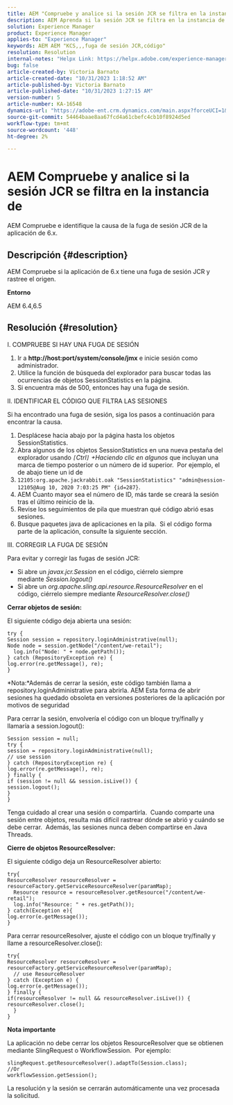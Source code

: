 ```yaml
---
title: AEM "Compruebe y analice si la sesión JCR se filtra en la instancia de la"
description: AEM Aprenda si la sesión JCR se filtra en la instancia de. Compruebe si el código deja la sesión abierta.
solution: Experience Manager
product: Experience Manager
applies-to: "Experience Manager"
keywords: AEM AEM "KCS,,,fuga de sesión JCR,código"
resolution: Resolution
internal-notes: "Helpx Link: https://helpx.adobe.com/experience-manager/kb/check-and-analyze-if-JCR-session-leaks-in-your-AEM-instance.html"
bug: false
article-created-by: Victoria Barnato
article-created-date: "10/31/2023 1:18:52 AM"
article-published-by: Victoria Barnato
article-published-date: "10/31/2023 1:27:15 AM"
version-number: 5
article-number: KA-16548
dynamics-url: "https://adobe-ent.crm.dynamics.com/main.aspx?forceUCI=1&pagetype=entityrecord&etn=knowledgearticle&id=dff8226d-8b77-ee11-8179-6045bd006ce9"
source-git-commit: 54464baae8aa67fcd4a61cbefc4cb10f8924d5ed
workflow-type: tm+mt
source-wordcount: '448'
ht-degree: 2%

---
```


# AEM Compruebe y analice si la sesión JCR se filtra en la instancia de


AEM Compruebe e identifique la causa de la fuga de sesión JCR de la aplicación de 6.x.

## Descripción {#description}


AEM Compruebe si la aplicación de 6.x tiene una fuga de sesión JCR y rastree el origen.



<b>Entorno</b>

AEM 6.4,6.5


## Resolución {#resolution}


I. COMPRUEBE SI HAY UNA FUGA DE SESIÓN

1. Ir a <b>http://host:port/system/console/jmx</b> e inicie sesión como administrador.
2. Utilice la función de búsqueda del explorador para buscar todas las ocurrencias de objetos SessionStatistics en la página.
3. Si encuentra más de 500, entonces hay una fuga de sesión.




II. IDENTIFICAR EL CÓDIGO QUE FILTRA LAS SESIONES

Si ha encontrado una fuga de sesión, siga los pasos a continuación para encontrar la causa.

1. Desplácese hacia abajo por la página hasta los objetos SessionStatistics.
2. Abra algunos de los objetos SessionStatistics en una nueva pestaña del explorador usando *`[`Ctrl`]` +Haciendo clic en algunos* que incluyan una marca de tiempo posterior o un número de id superior.  Por ejemplo, el de abajo tiene un id de
3. `12105:org.apache.jackrabbit.oak "SessionStatistics" "admin@session-12105@Aug 10, 2020 7:03:25 PM" {id=287}`.
4. AEM Cuanto mayor sea el número de ID, más tarde se creará la sesión tras el último reinicio de la.
5. Revise los seguimientos de pila que muestran qué código abrió esas sesiones.
6. Busque paquetes java de aplicaciones en la pila.  Si el código forma parte de la aplicación, consulte la siguiente sección.


III. CORREGIR LA FUGA DE SESIÓN

Para evitar y corregir las fugas de sesión JCR:

- Si abre un *javax.jcr.Session* en el código, ciérrelo siempre mediante *Session.logout()*
- Si abre un *org.apache.sling.api.resource.ResourceResolver* en el código, ciérrelo siempre mediante *ResourceResolver.close()*


<b>Cerrar objetos de sesión:</b>

El siguiente código deja abierta una sesión:




```
try {
Session session = repository.loginAdministrative(null);
Node node = session.getNode("/content/we-retail");
  log.info("Node: " + node.getPath());
} catch (RepositoryException re) {
log.error(re.getMessage(), re);
}
```




*Nota:*Además de cerrar la sesión, este código también llama a repository.loginAdministrative para abrirla. AEM Esta forma de abrir sesiones ha quedado obsoleta en versiones posteriores de la aplicación por motivos de seguridad



Para cerrar la sesión, envolvería el código con un bloque try/finally y llamaría a session.logout():




```
Session session = null;
try {
session = repository.loginAdministrative(null);
// use session
} catch (RepositoryException re) {
log.error(re.getMessage(), re);
} finally {
if (session != null && session.isLive()) {
session.logout();
}
}
```


Tenga cuidado al crear una sesión o compartirla.  Cuando comparte una sesión entre objetos, resulta más difícil rastrear dónde se abrió y cuándo se debe cerrar.  Además, las sesiones nunca deben compartirse en Java Threads.

<b>Cierre de objetos ResourceResolver:</b>

El siguiente código deja un ResourceResolver abierto:




```
try{
ResourceResolver resourceResolver = resourceFactory.getServiceResourceResolver(paramMap);
  Resource resource = resourceResolver.getResource("/content/we-retail");
  log.info("Resource: " + res.getPath());
} catch(Exception e){
log.error(e.getMessage());
}
```




Para cerrar resourceResolver, ajuste el código con un bloque try/finally y llame a resourceResolver.close():




```
try{
ResourceResolver resourceResolver = resourceFactory.getServiceResourceResolver(paramMap);
  // use ResourceResolver
} catch (Exception e) {
log.error(e.getMessage());
} finally {
if(resourceResolver != null && resourceResolver.isLive()) {
resourceResolver.close();
  }
}
```


<b>Nota importante</b>

La aplicación no debe cerrar los objetos ResourceResolver que se obtienen mediante SlingRequest o WorkflowSession.  Por ejemplo:




```
slingRequest.getResourceResolver().adaptTo(Session.class);
//Or
workflowSession.getSession();
```


La resolución y la sesión se cerrarán automáticamente una vez procesada la solicitud.